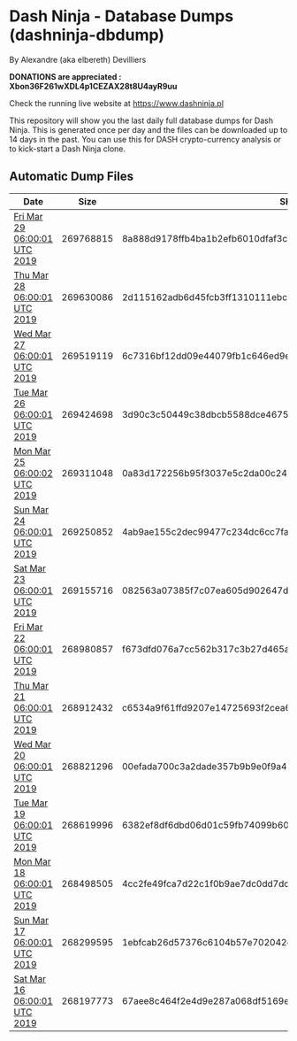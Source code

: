 # Dash Ninja - Database Dumps (dashninja-dbdump)
By Alexandre (aka elbereth) Devilliers

**DONATIONS are appreciated : Xbon36F261wXDL4p1CEZAX28t8U4ayR9uu**

Check the running live website at https://www.dashninja.pl

This repository will show you the last daily full database dumps for Dash Ninja. This is generated once per day and the files can be downloaded up to 14 days in the past.
You can use this for DASH crypto-currency analysis or to kick-start a Dash Ninja clone.


## Automatic Dump Files
| Date | Size | SHA256 |
|--|--|--|
| [Fri Mar 29 06:00:01 UTC 2019](https://transfer.sh/20vnk/dashninja-dbdump-20190329070001.tar.bz2) | 269768815 | 8a888d9178ffb4ba1b2efb6010dfaf3c30d222c9ef03778633d3990dbf73cbb5 | 
| [Thu Mar 28 06:00:01 UTC 2019](https://transfer.sh/QhbQT/dashninja-dbdump-20190328070001.tar.bz2) | 269630086 | 2d115162adb6d45fcb3ff1310111ebc9ed96df22ed66bae78d416bbeed50a4dd | 
| [Wed Mar 27 06:00:01 UTC 2019](https://transfer.sh/uAxwr/dashninja-dbdump-20190327070001.tar.bz2) | 269519119 | 6c7316bf12dd09e44079fb1c646ed9ec2f4cc3d5e11a733c1bd07669794d769a | 
| [Tue Mar 26 06:00:01 UTC 2019](https://transfer.sh/6MstK/dashninja-dbdump-20190326070001.tar.bz2) | 269424698 | 3d90c3c50449c38dbcb5588dce467533a231b1dc7b71250cb2ef13f07f7f24da | 
| [Mon Mar 25 06:00:02 UTC 2019](https://transfer.sh/utZ1Z/dashninja-dbdump-20190325070001.tar.bz2) | 269311048 | 0a83d172256b95f3037e5c2da00c24228d5a2efa220c7ec0d5ca3f99f1801259 | 
| [Sun Mar 24 06:00:01 UTC 2019](https://transfer.sh/15M1UF/dashninja-dbdump-20190324070001.tar.bz2) | 269250852 | 4ab9ae155c2dec99477c234dc6cc7fa2dd632fb62382f62385ab7c259a3ccd4e | 
| [Sat Mar 23 06:00:01 UTC 2019](https://transfer.sh/MjxVS/dashninja-dbdump-20190323070001.tar.bz2) | 269155716 | 082563a07385f7c07ea605d902647d138b2705f9ed8cb8b28d6e0ef557c58983 | 
| [Fri Mar 22 06:00:01 UTC 2019](https://transfer.sh/v9kgj/dashninja-dbdump-20190322070001.tar.bz2) | 268980857 | f673dfd076a7cc562b317c3b27d465aa2cd20ff9049bb75bbfabdc18cccc5694 | 
| [Thu Mar 21 06:00:01 UTC 2019](https://transfer.sh/aWgVk/dashninja-dbdump-20190321070001.tar.bz2) | 268912432 | c6534a9f61ffd9207e14725693f2cea6c783317b8c7d9a63227e2712dce527cd | 
| [Wed Mar 20 06:00:01 UTC 2019](https://transfer.sh/PqOd1/dashninja-dbdump-20190320070001.tar.bz2) | 268821296 | 00efada700c3a2dade357b9b9e0f9a45e6d4585a19129a76c412a1c11d2f0b96 | 
| [Tue Mar 19 06:00:01 UTC 2019](https://transfer.sh/xZSaL/dashninja-dbdump-20190319070001.tar.bz2) | 268619996 | 6382ef8df6dbd06d01c59fb74099b606de45ae0b07e5cc651b80db71ce2b44ab | 
| [Mon Mar 18 06:00:01 UTC 2019](https://transfer.sh/pTLsF/dashninja-dbdump-20190318070001.tar.bz2) | 268498505 | 4cc2fe49fca7d22c1f0b9ae7dc0dd7dc1a19f25dd6baba0d0c274fc6fb7c6b4e | 
| [Sun Mar 17 06:00:01 UTC 2019](https://transfer.sh/15GGqy/dashninja-dbdump-20190317070001.tar.bz2) | 268299595 | 1ebfcab26d57376c6104b57e702042ddb6c11235e8ce354da807e0c6ac25f00c | 
| [Sat Mar 16 06:00:01 UTC 2019](https://transfer.sh/kmSLd/dashninja-dbdump-20190316070001.tar.bz2) | 268197773 | 67aee8c464f2e4d9e287a068df5169ee375276af6f6ef057941ff009389ca9d1 | 
